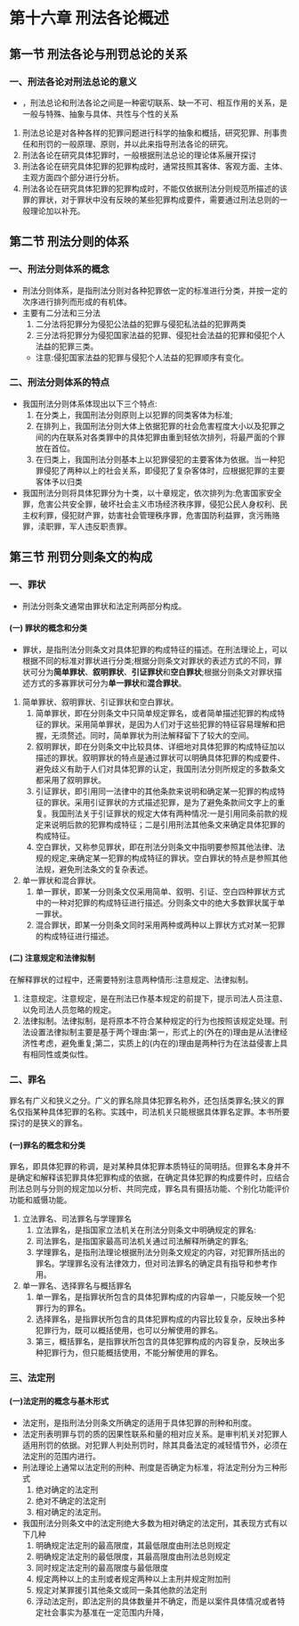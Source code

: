 # 第十六章 刑法各论概述
## 第一节 刑法各论与刑罚总论的关系
### 一、刑法各论对刑法总论的意义
- ，刑法总论和刑法各论之间是一种密切联系、缺一不可、相互作用的关系，是一般与特殊、抽象与具体、共性与个性的关系
1. 刑法总论是对各种各样的犯罪问题进行科学的抽象和概括，研究犯罪、刑事贵任和刑罚的一般原理、原则，并以此来指导刑法各论的研究。
2. 刑法各论在研究具体犯罪时，一般根据刑法总论的理论体系展开探讨
3. 刑法各论在研究具体犯罪的犯罪构成时，通常技照其客体、客观方面、主体、主观方面四个部分进行分析。
4. 刑法各论在研究具体犯罪的犯罪构成时，不能仅依据刑法分则规范所描述的该罪的罪状，对于罪状中没有反映的某些犯罪构成要件，需要通过刑法总则的一般理论加以补充。
## 第二节 刑法分则的体系
### 一、刑法分则体系的概念
- 刑法分则体系，是指刑法分则对各种犯罪依一定的标准进行分类，并按一定的次序进行排列而形成的有机体。
- 主要有二分法和三分法
  1. 二分法将犯罪分为侵犯公法益的犯罪与侵犯私法益的犯罪两类
  2. 三分法将犯罪分为侵犯国家法益的犯罪、侵犯社会法益的犯罪和侵犯个人法益的犯罪三类。
  - 注意:侵犯国家法益的犯罪与侵犯个人法益的犯罪顺序有变化。
### 二、刑法分则体系的特点
- 我国刑法分则体系体现出以下三个特点:
  1. 在分类上，我国刑法分则原则上以犯罪的同类客体为标准;
  2. 在排列上，我国刑法分则大体上依据犯罪的社会危害程度大小以及犯罪之间的内在联系对各类罪中的具体犯罪由重到轻依次排列，将最严面的个罪放在首位。
  3. 在归类上，我国刑法分则基本上以犯罪侵犯的主要客体为依据。当一种犯罪侵犯了两种以上的社会关系，即侵犯了复杂客体时，应根据犯罪的主要客体予以归类
- 我国刑法分则将具体犯罪分为十类，以十章规定，依次排列为:危害国家安全罪，危害公共安全罪，破坏社会主义市场经济秩序罪，侵犯公民人身权利、民主权利罪，侵犯财产罪，妨害社会管理秩序罪，危害国防利益罪，贪污贿赂罪，渎职罪，军人违反职责罪。
## 第三节 刑罚分则条文的构成
### 一、罪状
- 刑法分则条文通常由罪状和法定刑两部分构成。
#### (一) 罪状的概念和分类
- 罪状，是指刑法分则条文对具体犯罪的构成特征的描述。在刑法理论上，可以根据不同的标准对罪状进行分类;根据分则条文对罪状的表述方式的不同，罪状可分为**简单罪状**、**叙明罪状**、**引证罪状**和**空白罪状**;根据分则条文对罪状描述方式的多寡罪状可分为**单一罪状**和**混合罪状**。
1. 简单罪状、叙明罪状、引证罪状和空白罪状。
   1. 简单罪状，即在分则条文中只简单规定罪名，或者简单描述犯罪的构成特征的罪状。采用简单罪状，是因为人们对于这些犯罪的特征容易理解和把握，无须赘述。同时，简单罪状为刑法解释留下了较大的空间。
   2. 叙明罪状，即在分则条文中比较具体、详细地对具体犯罪的构成特征加以描述的罪状。叙明罪状的特点是通过罪状可以明确具体犯罪的构成要件、避免歧义有助于人们对具体犯罪的认定，我国刑法分则所规定的多数条文都采用了叙明罪状。
   3. 引证罪状，即引用同一法律中的其他条款来说明和确定某一犯罪的构成特征的罪状。采用引证罪状的方式描述犯罪，是为了避免条款间文字上的重复。我国刑法关于引证罪状的规定大体有两种情况:一是引用同条前款的规定来说明后款的犯罪构成特征；二是引用刑法其他条文来确定具体犯罪的构成特征。
   4. 空白罪状，又称参见罪状，即在刑法分则条文中指明要参照其他法律、法规的规定,来确定某一犯罪的构成特征的罪状。空白罪状的特点是参照其他法规，避免刑法条文的复杂表述。
2. 单一罪状和混合罪状。
   1. 单一罪状，即某一分则条文仅采用简单、叙明、引证、空白四种罪状方式中的一种对犯罪的构成特征进行描述。分则条文中的绝大多数罪状属于单一罪状。
   2. 混合罪状，即某一分则条文同时采用两种或两种以上罪状方式对某一犯罪的构成特征进行描述。
#### (二) 注意规定和法律拟制
在解释罪状的过程中，还需要特别注意两种情形:注意规定、法律拟制。
1. 注意规定。注意规定，是在刑法已作基本规定的前提下，提示司法人员注意、以免司法人员忽略的规定。
2. 法律拟制。法律拟制，是将原本不符合某种规定的行为也按照该规定处理。刑法设置法律拟制主要是基于两个理由:第一，形式上的(外在的)理由是从法律经济性考虑，避免重复;第二，实质上的(内在的)理由是两种行为在法益侵害上具有相同性或类似性。
### 二、罪名
罪名有广义和狭义之分。广义的罪名除具体犯罪名称外，还包括类罪名;狭义的罪名仅指某种具体犯罪的名称。实践中，司法机关只能根据具体罪名定罪。本书所要探讨的是狭义的罪名。
#### (一)罪名的概念和分类
罪名，即具体犯罪的称调，是对某种具体犯罪本质特征的简明括。但罪名本身并不是确定和解释该犯罪具体犯罪构成的依据，在确定具体犯罪的构成要件时，应结合刑法总则与分则的规定加以分析、共同完成，罪名具有摄括功能、个别化功能评价功能和威慑功能。
1. 立法罪名、司法罪名与学理罪名
   1. 立法罪名，是指国家立法机关在刑法分则条文中明确规定的罪名:
   2. 司法罪名，是指国家最高司法机关通过司法解释所确定的罪名;
   3. 学理罪名，是指刑法理论根据刑法分则条文规定的内容，对犯罪所括出的罪名。学理罪名没有法律效力，但对司法罪名的确定具有指导和参考作用。
2. 单一罪名、选择罪名与概括罪名
   1. 单一罪名，是指罪状所包含的具体犯罪构成的内容单一，只能反映一个犯罪行为的罪名。
   2. 选择罪名，是指罪状所包含的具体犯罪构成的内容比较复杂，反映出多种犯罪行为，既可以概括使用，也可以分解使用的罪名。
   3. 第三，概括罪名，是指罪状所包含的具体犯罪构成的内容复杂，反映出多种犯罪行为，但只能概括使用，不能分解使用的罪名。
### 三、法定刑
#### (一)法定刑的概念与基木形式
- 法定刑，是指刑法分则条文所确定的适用于具体犯罪的刑种和刑度。
- 法定刑表明罪与罚的质的因果性联系和量的相对应关系。是审判机关对犯罪人适用刑罚的依据。对犯罪人判处刑罚时，除其具备法定的减轻情节外，必须在法定刑的范围内进行。
- 刑法理论上通常以法定刑的刑种、刑度是否确定为标准，将法定刑分为三种形式
  1. 绝对确定的法定刑
  2. 绝对不确定的法定刑
  3. 相对确定的法定刑。
- 我国刑法分则条文中的法定刑绝大多数为相对确定的法定刑，其表现方式有以下几种
  1. 明确规定法定刑的最高限度，其最低限度由刑法总则规定
  2. 明确规定法定刑的最低限度，其最高限度由刑法总则规定
  3. 同时规定法定刑的最高限度与最低限度
  4. 规定两种以上的主刑或者规定两种以上主刑并规定附加刑
  5. 规定对某罪援引其他条文或同一条其他款的法定刑
  6. 浮动法定刑，即法定刑的具体数量并不确定，而是以案件具体情况或者特定社会事实为基准在一定范围内升降，
